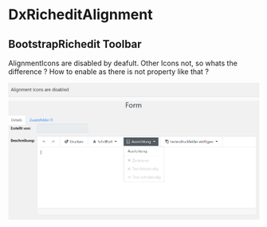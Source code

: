 # DxRicheditAlignment

## BootstrapRichedit Toolbar

AlignmentIcons are disabled by deafult. Other Icons not, so whats the difference ?
How to enable as there is not property like that ?


![Image Screenshot](RTUploadimageinPageControl/pic.PNG)

